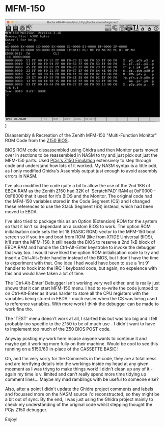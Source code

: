 # MFM-150

![MFM-150 Running in Bochs with the XTjr custom 8088_bios BIOS](mfm-150-bochs-xtjr.jpg))

Disassembly &amp; Recreation of the Zenith MFM-150 "Multi-Function Monitor" ROM Code from the [Z150 BIOS](https://www.vcfed.org/forum/forum/marketplace/vintage-computer-items-wanted/32603-wanted-zenith-pc-xt-rom-bios-files-with-debugger-z-150-etc?32016-Wanted-Zenith-PC-XT-ROM-BIOS-files-with-DEBUGGER-Z-150-etc=).

BIOS ROM code dissassembled using Ghidra and then Monitor parts moved over in sections to be reassembled in NASM to try and just pick out just the MFM-150 parts. Used [PCjs's Z150 Emulation](https://www.pcjs.org/machines/pcx86/zenith/z150/cga/?debugger=true) extensively to step through code and understand how lots of it worked. My NASM syntax is a little odd, as I only modified Ghidra's Assembly output just enough to avoid assembly errors in NASM.

I've also modified the code quite a bit to allow the use of the 2nd 1KB of EBDA RAM as the Zenith Z150 had 32K of 'ScratchPAD' RAM at 0xF0000 - 0xF8000 that it used for it's BIOS and the Monitor. The original code had the MFM-150 variables stored in the Code Segment (CS) and I changed these references to use the Stack Segment (SS) instead, which had been moved to EBDA.

I've also tried to package this as an Option (Extension) ROM for the system so that it isn't so dependant on a custom BIOS to work. The option ROM initialisatoin code sets the Int 18 (BASIC ROM) vector to the MFM-150 boot screen so if you try and boot from ROM (like from XTIDE Universal BIOS), it'll start the MFM-150. It still needs the BIOS to reserve a 2nd 1kB block of EBDA RAM and handle the Ctrl-Alt-Enter keystroke to invoke the debugger that way too. I would have liked the option ROM initialisation code to try and insert a Ctrl+Alt+Enter handler instead of the BIOS, but I don't have the time to experiment with that. One idea I had would have been to use a 'int 9' handler to hook into the IRQ 1 keyboard code, but again, no expeience with this and would have taken a lot of time.

The 'Ctrl-Alt-Enter' Debugger isn't working very well either, and is really just shows that it can start MFM-150 menu. I had to re-write the code jumped to on Ctrl-Alt-Enter as it was harder to store all the CPU registers with the variables being stored in EBDA - much easier when the CS was being used to reference variables. With more work I think the debugger can be made to work fine tho.

The 'TEST' menu doesn't work at all, I started this but was too big and I felt probably too specific to the Z150 to be of much use - I didn't want to have to implement too much of the Z50 BIOS POST code.

Anyway posting my work here incase anyone wants to continue it and maybe get it working more fully on their machine. Would be cool to see this running on a 5150/60 in-place of the CASSETTE BASIC!

Oh, and I'm very sorry for the Comments in the code, they are a total mess and are terrifying details into the workings inside my head at any given moement as I was triyng to make things work! I didn't clean up any of it - again my time is v. limited and can't really spend more time tidying up comment lines... Maybe my mad ramblings with be useful to someone else?

Also, after a point I didn't update the Ghidra project comments and labels and focussed more on the NASM source I'd reconstructed, so they might be a bit out of sync. By the end, I was just using the Ghidra project mainly to check my understanding of the original code whilst stepping thought the PCjs Z150 debugger.

Enjoy!

